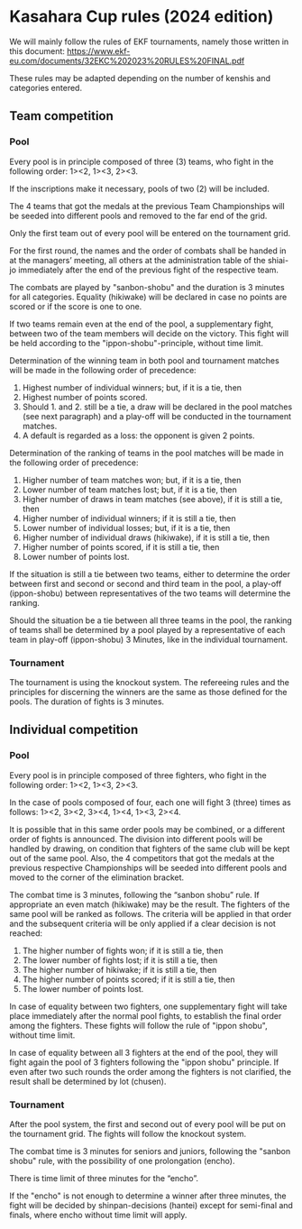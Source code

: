 # Kasahara Cup rules (2024 edition)

We will mainly follow the rules of EKF tournaments, namely those written in this document: https://www.ekf-eu.com/documents/32EKC%202023%20RULES%20FINAL.pdf

These rules may be adapted depending on the number of kenshis and categories entered.

## Team competition

### Pool

Every pool is in principle composed of three (3) teams, who fight in the following order: 1><2, 1><3, 2><3.

If the inscriptions make it necessary, pools of two (2) will be included.

The 4 teams that got the medals at the previous Team Championships will be seeded into different pools and removed to the far end of the grid.

Only the first team out of every pool will be entered on the tournament grid.

For the first round, the names and the order of combats shall be handed in at the managers’ meeting, all others at the administration table of the shiai-jo immediately after the end of the previous fight of the respective team.

The combats are played by "sanbon-shobu" and the duration is 3 minutes for all categories. Equality (hikiwake) will be declared in case no points are scored or if the score is one to one.

If two teams remain even at the end of the pool, a supplementary fight, between two of the team members will decide on the victory. This fight will be held according to the "ippon-shobu"-principle, without time limit.

Determination of the winning team in both pool and tournament matches will be made in the following order of precedence:

1. Highest number of individual winners; but, if it is a tie, then
2. Highest number of points scored.
3. Should 1. and 2. still be a tie, a draw will be declared in the pool matches (see next paragraph) and a play-off will be conducted in the tournament matches.
4. A default is regarded as a loss: the opponent is given 2 points.

Determination of the ranking of teams in the pool matches will be made in the following order of
precedence:

1. Higher number of team matches won; but, if it is a tie, then
2. Lower number of team matches lost; but, if it is a tie, then
3. Higher number of draws in team matches (see above), if it is still a tie, then
4. Higher number of individual winners; if it is still a tie, then
5. Lower number of individual losses; but, if it is a tie, then
6. Higher number of individual draws (hikiwake), if it is still a tie, then
7. Higher number of points scored, if it is still a tie, then
8. Lower number of points lost.

If the situation is still a tie between two teams, either to determine the order between first and
second or second and third team in the pool, a play-off (ippon-shobu) between representatives of
the two teams will determine the ranking.

Should the situation be a tie between all three teams in the pool, the ranking of teams shall be
determined by a pool played by a representative of each team in play-off (ippon-shobu) 3 Minutes,
like in the individual tournament.

### Tournament

The tournament is using the knockout system. The refereeing rules and the principles for discerning
the winners are the same as those defined for the pools. The duration of fights is 3 minutes.

## Individual competition

### Pool

Every pool is in principle composed of three fighters, who fight in the following order: 1><2, 1><3, 2><3.

In the case of pools composed of four, each one will fight 3 (three) times as follows:
1><2, 3><2, 3><4, 1><4, 1><3, 2><4.

It is possible that in this same order pools may be combined, or a different order of fights is announced. The division into different pools will be handled by drawing, on condition that fighters of the same club will be kept out of the same pool. Also, the 4 competitors that got the medals at the previous respective Championships will be seeded into different pools and moved to the corner of the elimination bracket.

The combat time is 3 minutes, following the “sanbon shobu” rule. If appropriate an even match (hikiwake) may be the result.
The fighters of the same pool will be ranked as follows. The criteria will be applied in that order and the subsequent criteria will be only applied if a clear decision is not reached:

1. The higher number of fights won; if it is still a tie, then
1. The lower number of fights lost; if it is still a tie, then
1. The higher number of hikiwake; if it is still a tie, then
1. The higher number of points scored; if it is still a tie, then
1. The lower number of points lost.

In case of equality between two fighters, one supplementary fight will take place immediately after the normal pool fights, to establish the final order among the fighters. These fights will follow the rule of "ippon shobu", without time limit.

In case of equality between all 3 fighters at the end of the pool, they will fight again the pool of 3 fighters following the "ippon shobu" principle. If even after two such rounds the order among the fighters is not clarified, the result shall be determined by lot (chusen).

### Tournament

After the pool system, the first and second out of every pool will be put on the tournament grid. The fights will follow the knockout system.

The combat time is 3 minutes for seniors and juniors, following the "sanbon shobu" rule, with the possibility of one prolongation (encho).

There is time limit of three minutes for the “encho”. 

If the "encho" is not enough to determine a winner after three minutes, the fight will be decided by shinpan-decisions (hantei) except for semi-final and finals, where encho without time limit will apply.
